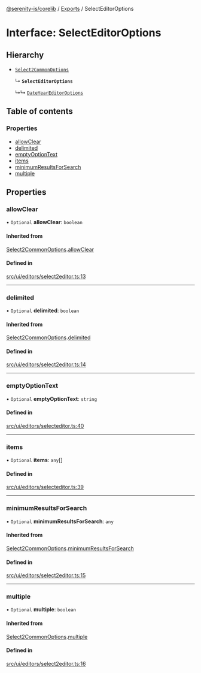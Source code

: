 [@serenity-is/corelib](../README.md) / [Exports](../modules.md) / SelectEditorOptions

# Interface: SelectEditorOptions

## Hierarchy

- [`Select2CommonOptions`](Select2CommonOptions.md)

  ↳ **`SelectEditorOptions`**

  ↳↳ [`DateYearEditorOptions`](DateYearEditorOptions.md)

## Table of contents

### Properties

- [allowClear](SelectEditorOptions.md#allowclear)
- [delimited](SelectEditorOptions.md#delimited)
- [emptyOptionText](SelectEditorOptions.md#emptyoptiontext)
- [items](SelectEditorOptions.md#items)
- [minimumResultsForSearch](SelectEditorOptions.md#minimumresultsforsearch)
- [multiple](SelectEditorOptions.md#multiple)

## Properties

### allowClear

• `Optional` **allowClear**: `boolean`

#### Inherited from

[Select2CommonOptions](Select2CommonOptions.md).[allowClear](Select2CommonOptions.md#allowclear)

#### Defined in

[src/ui/editors/select2editor.ts:13](https://github.com/serenity-is/serenity/blob/master/packages/corelib/src/ui/editors/select2editor.ts#L13)

___

### delimited

• `Optional` **delimited**: `boolean`

#### Inherited from

[Select2CommonOptions](Select2CommonOptions.md).[delimited](Select2CommonOptions.md#delimited)

#### Defined in

[src/ui/editors/select2editor.ts:14](https://github.com/serenity-is/serenity/blob/master/packages/corelib/src/ui/editors/select2editor.ts#L14)

___

### emptyOptionText

• `Optional` **emptyOptionText**: `string`

#### Defined in

[src/ui/editors/selecteditor.ts:40](https://github.com/serenity-is/serenity/blob/master/packages/corelib/src/ui/editors/selecteditor.ts#L40)

___

### items

• `Optional` **items**: `any`[]

#### Defined in

[src/ui/editors/selecteditor.ts:39](https://github.com/serenity-is/serenity/blob/master/packages/corelib/src/ui/editors/selecteditor.ts#L39)

___

### minimumResultsForSearch

• `Optional` **minimumResultsForSearch**: `any`

#### Inherited from

[Select2CommonOptions](Select2CommonOptions.md).[minimumResultsForSearch](Select2CommonOptions.md#minimumresultsforsearch)

#### Defined in

[src/ui/editors/select2editor.ts:15](https://github.com/serenity-is/serenity/blob/master/packages/corelib/src/ui/editors/select2editor.ts#L15)

___

### multiple

• `Optional` **multiple**: `boolean`

#### Inherited from

[Select2CommonOptions](Select2CommonOptions.md).[multiple](Select2CommonOptions.md#multiple)

#### Defined in

[src/ui/editors/select2editor.ts:16](https://github.com/serenity-is/serenity/blob/master/packages/corelib/src/ui/editors/select2editor.ts#L16)
